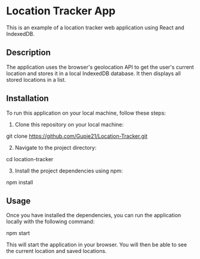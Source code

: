 # Location Tracker App

This is an example of a location tracker web application using React and IndexedDB.

## Description

The application uses the browser's geolocation API to get the user's current location and stores it in a local IndexedDB database. It then displays all stored locations in a list.

## Installation

To run this application on your local machine, follow these steps:

1. Clone this repository on your local machine:

git clone https://github.com/Gupie21/Location-Tracker.git

2. Navigate to the project directory:

cd location-tracker

3. Install the project dependencies using npm:

npm install

## Usage

Once you have installed the dependencies, you can run the application locally with the following command:

npm start

This will start the application in your browser. You will then be able to see the current location and saved locations.
